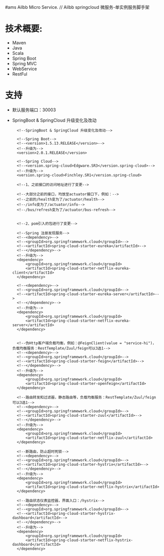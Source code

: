 #ams
Ailbb Micro Service. // Ailbb springcloud 微服务-单实例服务脚手架

# 技术概要:
- Maven
- Java
- Scala
- Spring Boot
- Spring MVC
- WebService
- RestFul

# 支持
- 默认服务端口：30003

- SpringBoot & SpringCloud 升级变化及改动

    <dependencies>
    
        <!--SpringBoot & SpringCloud 升级变化及改动-->
        
        <!--Spring Boot-->
        <!--<version>1.5.13.RELEASE</version>-->
        <!--升级为-->
        <version>2.0.1.RELEASE</version>
        
        <!--Spring Cloud-->
        <!--<version.spring-cloud>Edgware.SR3</version.spring-cloud>-->
        <!--升级为-->
        <version.spring-cloud>Finchley.SR1</version.spring-cloud>

        <!--1、之前接口的访问地址进行了变更-->
        
        <!--大部分之前的接口，均放至actuator接口下，例如：-->
        <!--之前的/health变为了/actuator/health-->
        <!--/info变为了/actuator/info-->
        <!--/bus/refresh变为了/actuator/bus-refresh-->
        
        
        <!--2、pom引入的包进行了变更-->
        
        <!--Spring 注册发现服务-->
        <!--<dependency>-->
        <!--<groupId>org.springframework.cloud</groupId>-->
        <!--<artifactId>spring-cloud-starter-eureka</artifactId>-->
        <!--</dependency>-->
        <!--升级为-->
        <dependency>
            <groupId>org.springframework.cloud</groupId>
            <artifactId>spring-cloud-starter-netflix-eureka-client</artifactId>
        </dependency>

        <!--<dependency>-->
        <!--<groupId>org.springframework.cloud</groupId>-->
        <!--<artifactId>spring-cloud-starter-eureka-server</artifactId>-->
        <!--</dependency>-->
        <!--升级为-->
        <dependency>
            <groupId>org.springframework.cloud</groupId>
            <artifactId>spring-cloud-starter-netflix-eureka-server</artifactId>
        </dependency>


        <!--伪Http客户端负载均衡，例如：@FeignClient(value = "service-hi")，负载均衡服务：RestTemplate/Zuul/feign可以3选1-->
        <!--<dependency>-->
        <!--<groupId>org.springframework.cloud</groupId>-->
        <!--<artifactId>spring-cloud-starter-feign</artifactId>-->
        <!--</dependency>-->
        <!--升级为-->
        <dependency>
            <groupId>org.springframework.cloud</groupId>
            <artifactId>spring-cloud-starter-openfeign</artifactId>
        </dependency>

        <!--路由转发和过滤器，静态路由等，负载均衡服务：RestTemplate/Zuul/feign可以3选1-->
        <!--<dependency>-->
        <!--<groupId>org.springframework.cloud</groupId>-->
        <!--<artifactId>spring-cloud-starter-zuul</artifactId>-->
        <!--</dependency>-->
        <!--升级为-->
        <dependency>
            <groupId>org.springframework.cloud</groupId>
            <artifactId>spring-cloud-starter-netflix-zuul</artifactId>
        </dependency>

        <!--断路由，防止超时死锁-->
        <!--<dependency>-->
        <!--<groupId>org.springframework.cloud</groupId>-->
        <!--<artifactId>spring-cloud-starter-hystrix</artifactId>-->
        <!--</dependency>-->
        <!--升级为-->
        <dependency>
            <groupId>org.springframework.cloud</groupId>
            <artifactId>spring-cloud-starter-netflix-hystrix</artifactId>
        </dependency>

        <!--路由状态仪表监控器，界面入口：/hystrix-->
        <!--<dependency>-->
        <!--<groupId>org.springframework.cloud</groupId>-->
        <!--<artifactId>spring-cloud-starter-hystrix-dashboard</artifactId>-->
        <!--</dependency>-->
        <!--升级为-->
        <dependency>
            <groupId>org.springframework.cloud</groupId>
            <artifactId>spring-cloud-starter-netflix-hystrix-dashboard</artifactId>
        </dependency>

    </dependencies>
